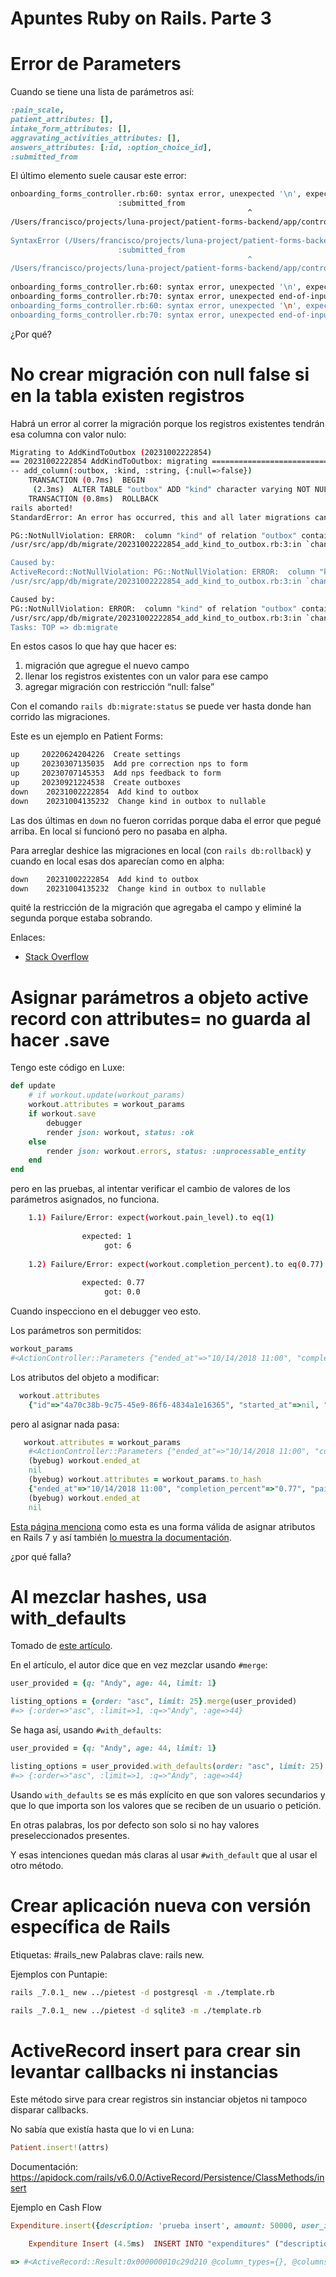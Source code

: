 # Apuntes Ruby on Rails. Parte 3

# Error de Parameters

Cuando se tiene una lista de parámetros así:
```ruby
:pain_scale,
patient_attributes: [],
intake_form_attributes: [],
aggravating_activities_attributes: [],
answers_attributes: [:id, :option_choice_id],
:submitted_from
```

El último elemento suele causar este error:
```bash
onboarding_forms_controller.rb:60: syntax error, unexpected '\n', expecting =>
						:submitted_from
													 ^
/Users/francisco/projects/luna-project/patient-forms-backend/app/controllers/api/v1/onboarding_forms_controller.rb:70: syntax error, unexpected end-of-input, expecting `end' excluded from capture: DSN not set
	
SyntaxError (/Users/francisco/projects/luna-project/patient-forms-backend/app/controllers/api/v1/onboarding_forms_controller.rb:60: syntax error, unexpected '\n', expecting =>
						:submitted_from
													 ^
/Users/francisco/projects/luna-project/patient-forms-backend/app/controllers/api/v1/onboarding_forms_controller.rb:70: syntax error, unexpected end-of-input, expecting `end'):
	
onboarding_forms_controller.rb:60: syntax error, unexpected '\n', expecting =>
onboarding_forms_controller.rb:70: syntax error, unexpected end-of-input, expecting `end'
onboarding_forms_controller.rb:60: syntax error, unexpected '\n', expecting =>
onboarding_forms_controller.rb:70: syntax error, unexpected end-of-input, expecting `end'
```

¿Por qué?


# No crear migración con null false si en la tabla existen registros

Habrá un error al correr la migración porque los registros existentes tendrán esa columna con valor nulo:
```bash
Migrating to AddKindToOutbox (20231002222854)
== 20231002222854 AddKindToOutbox: migrating ==================================
-- add_column(:outbox, :kind, :string, {:null=>false})
	TRANSACTION (0.7ms)  BEGIN
	 (2.3ms)  ALTER TABLE "outbox" ADD "kind" character varying NOT NULL
	TRANSACTION (0.8ms)  ROLLBACK
rails aborted!
StandardError: An error has occurred, this and all later migrations canceled:

PG::NotNullViolation: ERROR:  column "kind" of relation "outbox" contains null values
/usr/src/app/db/migrate/20231002222854_add_kind_to_outbox.rb:3:in `change'

Caused by:
ActiveRecord::NotNullViolation: PG::NotNullViolation: ERROR:  column "kind" of relation "outbox" contains null values
/usr/src/app/db/migrate/20231002222854_add_kind_to_outbox.rb:3:in `change'

Caused by:
PG::NotNullViolation: ERROR:  column "kind" of relation "outbox" contains null values
/usr/src/app/db/migrate/20231002222854_add_kind_to_outbox.rb:3:in `change'
Tasks: TOP => db:migrate
```

En estos casos lo que hay que hacer es:

1. migración que agregue el nuevo campo
2. llenar los registros existentes con un valor para ese campo
3. agregar migración con restricción “null: false”

Con el comando `rails db:migrate:status` se puede ver hasta donde han corrido las migraciones.

Este es un ejemplo en Patient Forms:
```bash
up     20220624204226  Create settings
up     20230307135035  Add pre correction nps to form
up     20230707145353  Add nps feedback to form
up     20230921224538  Create outboxes
down    20231002222854  Add kind to outbox
down    20231004135232  Change kind in outbox to nullable
```

Las dos últimas en `down` no fueron corridas porque daba el error que pegué arriba. En local sí funcionó pero no pasaba en alpha.

Para arreglar deshice las migraciones en local (con `rails db:rollback`) y cuando en local esas dos aparecían como en alpha:
```bash
down    20231002222854  Add kind to outbox
down    20231004135232  Change kind in outbox to nullable
```

quité la restricción de la migración que agregaba el campo y eliminé la segunda porque estaba sobrando.

Enlaces:

- [Stack Overflow](https://stackoverflow.com/a/4797100/1407371)


# Asignar parámetros a objeto active record con attributes= no guarda al hacer .save

Tengo este código en Luxe:
```ruby
def update
	# if workout.update(workout_params)
	workout.attributes = workout_params
	if workout.save
		debugger
		render json: workout, status: :ok
	else
		render json: workout.errors, status: :unprocessable_entity
	end
end
```

pero en las pruebas, al intentar verificar el cambio de valores de los parámetros asignados, no funciona.

```bash
    1.1) Failure/Error: expect(workout.pain_level).to eq(1)
              
                expected: 1
                     got: 6
                     
    1.2) Failure/Error: expect(workout.completion_percent).to eq(0.77)
              
                expected: 0.77
                     got: 0.0
```

Cuando inspecciono en el debugger veo esto.

Los parámetros son permitidos:
```ruby
workout_params
#<ActionController::Parameters {"ended_at"=>"10/14/2018 11:00", "completion_percent"=>"0.77", "pain_level"=>"1"} permitted: true>
```

Los atributos del objeto a modificar:
```ruby
  workout.attributes
    {"id"=>"4a70c38b-9c75-45e9-86f6-4834a1e16365", "started_at"=>nil, "ended_at"=>nil, "completion_percent"=>0.0, "pain_level"=>8, "exercise_program_id"=>"48617728-cf5b-475c-a3a8-8a3dd2489e74", "created_at"=>Sun, 14 Oct 2018 11:00:00.000000000 UTC +00:00, "updated_at"=>Sun, 14 Oct 2018 11:00:00.000000000 UTC +00:00, "exercise_times"=>{}}
```

pero al asignar nada pasa:
```ruby
   workout.attributes = workout_params
    #<ActionController::Parameters {"ended_at"=>"10/14/2018 11:00", "completion_percent"=>"0.77", "pain_level"=>"1"} permitted: true>
    (byebug) workout.ended_at
    nil
    (byebug) workout.attributes = workout_params.to_hash
    {"ended_at"=>"10/14/2018 11:00", "completion_percent"=>"0.77", "pain_level"=>"1"}
    (byebug) workout.ended_at
    nil
```

[Esta página menciona](https://scottbartell.com/2022/04/12/set-attributes-in-active-record-rails-7/) como esta es una forma válida de asignar atributos en Rails 7 y así también [lo muestra la documentación](https://api.rubyonrails.org/v7.0/classes/ActiveModel/AttributeAssignment.html).

¿por qué falla?

# Al mezclar hashes, usa with_defaults

Tomado de [este artículo](https://andycroll.com/ruby/with_defaults-clarity-when-merging-hashes/).

En el artículo, el autor dice que en vez mezclar usando `#merge`:
```ruby
user_provided = {q: "Andy", age: 44, limit: 1}

listing_options = {order: "asc", limit: 25}.merge(user_provided)
#=> {:order=>"asc", :limit=>1, :q=>"Andy", :age=>44}
```

Se haga así, usando `#with_defaults`:
```ruby
user_provided = {q: "Andy", age: 44, limit: 1}

listing_options = user_provided.with_defaults(order: "asc", limit: 25)
#=> {:order=>"asc", :limit=>1, :q=>"Andy", :age=>44}
```

Usando `with_defaults` se es más explícito en que son valores secundarios y que lo que importa son los valores que se reciben de un usuario o petición.

En otras palabras, los por defecto son solo si no hay valores preseleccionados presentes.

Y esas intenciones quedan más claras al usar `#with_default` que al usar el otro método.

# Crear aplicación nueva con versión específica de Rails

Etiquetas: #rails_new Palabras clave: rails new.

Ejemplos con Puntapie:
```bash
rails _7.0.1_ new ../pietest -d postgresql -m ./template.rb

rails _7.0.1_ new ../pietest -d sqlite3 -m ./template.rb
```

# ActiveRecord insert para crear sin levantar callbacks ni instancias

Este método sirve para crear registros sin instanciar objetos ni tampoco disparar callbacks.

No sabía que existía hasta que lo vi en Luna:
```ruby
Patient.insert!(attrs)
```

Documentación: https://apidock.com/rails/v6.0.0/ActiveRecord/Persistence/ClassMethods/insert

Ejemplo en Cash Flow
```ruby
Expenditure.insert({description: 'prueba insert', amount: 50000, user_id: 1, category_id: 29})

	Expenditure Insert (4.5ms)  INSERT INTO "expenditures" ("description","amount","user_id","category_id","created_at","updated_at") VALUES ('prueba insert', 50000, 1, 29, STRFTIME('%Y-%m-%d %H:%M:%f', 'NOW'), STRFTIME('%Y-%m-%d %H:%M:%f', 'NOW')) ON CONFLICT  DO NOTHING

=> #<ActiveRecord::Result:0x000000010c29d210 @column_types={}, @columns=[], @hash_rows=nil, @rows=[]> 
```